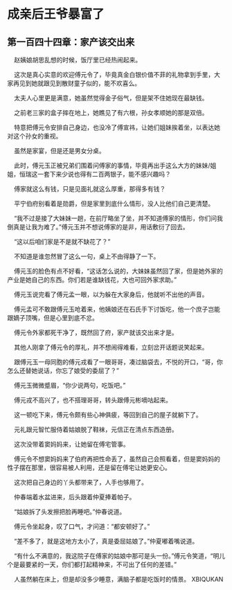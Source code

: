 # 成亲后王爷暴富了 
 ## 第一百四十四章：家产该交出来
     赵姨娘胡思乱想的时候，饭厅里已经热闹起来。

    这次是真心实意的欢迎傅元令了，毕竟真金白银价值不菲的礼物拿到手里，大家再见到她就跟见到散财童子似的，能不欢喜么。

    太夫人心里更是满意，她虽然觉得金子俗气，但是架不住她现在最缺钱。

    之前老三家的盒子摔在地上，她瞧见了有六根，孙女孝顺她的那是双倍。

    特意把傅元令安排自己身边，也没冷了傅宣祎，让她们姐妹挨着坐，以表达她对这个孙女的重视。

    虽然是家宴，但是还是男女分桌。

    此时，傅元玉正被兄弟们围着问傅家的事情，毕竟再出手这么大方的妹妹/姐姐，恒瑞这一套下来少说也得有二百两银子，能不感兴趣吗？

    傅家就这么有钱，只是见面礼就这么厚重，那得多有钱？

    平宁伯府别看着是勋爵，但是家里到底什么情形，没人比他们自己更清楚。

    “我不过是接了大妹妹一趟，在前厅略坐了坐，并不知道傅家的情形，你们问我倒真是让我为难了。”傅元玉并不想说傅家的是非，用话敷衍了回去。

    “这以后咱们家是不是就不缺花了？”

    不知道是谁忽然冒了这么一句，桌上不由得静了一下。

    傅元玉的脸色有点不好看，“这话怎么说的，大妹妹虽然回了家，但是她外家的产业是她自己的东西。你们若是谁缺钱花，大也可回外家求助。”

    傅元玉说完看了傅元孟一眼，以为躲在大家身后，他就听不出他的声音。

    傅元孟可不敢跟傅元玉呛着来，他姨娘还在石氏手下讨饭吃，他一个庶子岂能跟嫡子顶嘴，但是心里到底不忿。

    傅元令外家都死干净了，既然回了府，家产就该交出来才是。

    其他人刚拿了傅元令的厚礼，并不想闹得难看，立刻岔开话题说笑起来。

    跟傅元玉一母同胞的傅元戎看了一眼哥哥，凑过脑袋去，不悦的开口，“哥，你怎么还替她说话，你忘了娘受的委屈了？”

    傅元玉微微蹙眉，“你少说两句，吃饭吧。”

    傅元戎不高兴了，也不搭理哥哥，转头跟傅元彬嘀咕起来。

    这一顿吃下来，傅元令颇有些心神俱疲，等回到自己的屋子就躺下了。

    元礼跟元智忙服侍着姑娘脱了鞋袜，元信正在清点东西造册。

    这次没带着窦妈妈来，让她留在傅宅管事。

    傅元令不想窦妈妈来了伯府再把性命丢了，虽然自己会照看着，但是窦妈妈的性子摆在那里，很容易被人利用，还是留在傅宅让她更安心。

    这次把自己身边的丫头都带来了，人手也够用了。

    仲春端着水盆进来，后头跟着仲夏捧着帕子。

    “姑娘拆了头发擦把脸再睡吧。”仲春说道。

    傅元令坐起身，叹了口气，才问道：“都安顿好了。”

    “差不多了，就是这地方太小了，真是委屈姑娘了。”仲夏嘟着嘴说道。

    “有什么不满意的，我这院子在傅家的姑娘中那可是头一份。”傅元令笑道，“明儿个是最要紧的一天，你们都打起精神来，不可出了任何的差错。”

    人虽然躺在床上，但是却没多少睡意，满脑子都是吃饭时的情景。 
XBIQUKAN